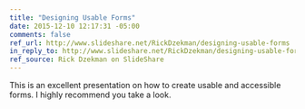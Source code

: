 ```yaml
---
title: "Designing Usable Forms"
date: 2015-12-10 12:17:31 -05:00
comments: false
ref_url: http://www.slideshare.net/RickDzekman/designing-usable-forms
in_reply_to: http://www.slideshare.net/RickDzekman/designing-usable-forms
ref_source: Rick Dzekman on SlideShare
---
```


This is an excellent presentation on how to create usable and accessible forms. I highly recommend you take a look.